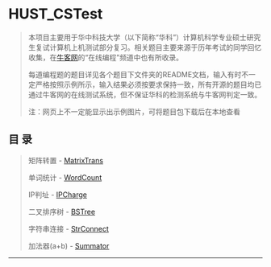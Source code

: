 # HUST_CSTest
>本项目主要用于华中科技大学（以下简称“华科”）计算机科学专业硕士研究生复试计算机上机测试部分复习。相关题目主要来源于历年考试的同学回忆收集，在[牛客网](https://www.nowcoder.com)的“在线编程”频道中也有所收录。
>
>每道编程题的题目详见各个题目下文件夹的README文档，输入有时不一定严格按照示例所示，输入结果必须按要求保持一致，所有开源的题目均已通过牛客网的在线测试系统，但不保证华科的检测系统与牛客网判定一致。
>
>注：网页上不一定能显示出示例图片，可将题目包下载后在本地查看

## 目 录
>矩阵转置 - [MatrixTrans](https://github.com/SHENGYUKing/HUST_CSTest/tree/master/MatrixTrans)
>
>单词统计 - [WordCount](https://github.com/SHENGYUKing/HUST_CSTest/tree/master/WordCount)
>
>IP判址 - [IPCharge](https://github.com/SHENGYUKing/HUST_CSTest/tree/master/IPCharge)
>
>二叉排序树 - [BSTree](https://github.com/SHENGYUKing/HUST_CSTest/tree/master/BSTree)
>
>字符串连接 - [StrConnect](https://github.com/SHENGYUKing/HUST_CSTest/tree/master/StrConnect)
>
>加法器(a+b) - [Summator](https://github.com/SHENGYUKing/HUST_CSTest/tree/master/Summator)
---